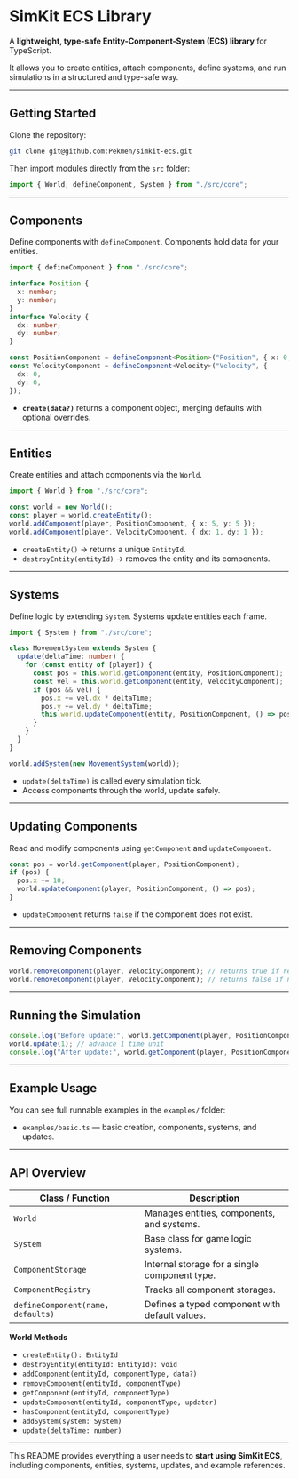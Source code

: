 # SimKit ECS Library

A **lightweight, type-safe Entity-Component-System (ECS) library** for TypeScript.

It allows you to create entities, attach components, define systems, and run simulations in a structured and type-safe way.

---

## Getting Started

Clone the repository:

```bash
git clone git@github.com:Pekmen/simkit-ecs.git
```

Then import modules directly from the `src` folder:

```ts
import { World, defineComponent, System } from "./src/core";
```

---

## Components

Define components with `defineComponent`. Components hold data for your entities.

```ts
import { defineComponent } from "./src/core";

interface Position {
  x: number;
  y: number;
}
interface Velocity {
  dx: number;
  dy: number;
}

const PositionComponent = defineComponent<Position>("Position", { x: 0, y: 0 });
const VelocityComponent = defineComponent<Velocity>("Velocity", {
  dx: 0,
  dy: 0,
});
```

- **`create(data?)`** returns a component object, merging defaults with optional overrides.

---

## Entities

Create entities and attach components via the `World`.

```ts
import { World } from "./src/core";

const world = new World();
const player = world.createEntity();
world.addComponent(player, PositionComponent, { x: 5, y: 5 });
world.addComponent(player, VelocityComponent, { dx: 1, dy: 1 });
```

- `createEntity()` → returns a unique `EntityId`.
- `destroyEntity(entityId)` → removes the entity and its components.

---

## Systems

Define logic by extending `System`. Systems update entities each frame.

```ts
import { System } from "./src/core";

class MovementSystem extends System {
  update(deltaTime: number) {
    for (const entity of [player]) {
      const pos = this.world.getComponent(entity, PositionComponent);
      const vel = this.world.getComponent(entity, VelocityComponent);
      if (pos && vel) {
        pos.x += vel.dx * deltaTime;
        pos.y += vel.dy * deltaTime;
        this.world.updateComponent(entity, PositionComponent, () => pos);
      }
    }
  }
}

world.addSystem(new MovementSystem(world));
```

- `update(deltaTime)` is called every simulation tick.
- Access components through the world, update safely.

---

## Updating Components

Read and modify components using `getComponent` and `updateComponent`.

```ts
const pos = world.getComponent(player, PositionComponent);
if (pos) {
  pos.x += 10;
  world.updateComponent(player, PositionComponent, () => pos);
}
```

- `updateComponent` returns `false` if the component does not exist.

---

## Removing Components

```ts
world.removeComponent(player, VelocityComponent); // returns true if removed
world.removeComponent(player, VelocityComponent); // returns false if not present
```

---

## Running the Simulation

```ts
console.log("Before update:", world.getComponent(player, PositionComponent));
world.update(1); // advance 1 time unit
console.log("After update:", world.getComponent(player, PositionComponent));
```

---

## Example Usage

You can see full runnable examples in the `examples/` folder:

- `examples/basic.ts` — basic creation, components, systems, and updates.

---

## API Overview

| Class / Function                  | Description                                    |
| --------------------------------- | ---------------------------------------------- |
| `World`                           | Manages entities, components, and systems.     |
| `System`                          | Base class for game logic systems.             |
| `ComponentStorage`                | Internal storage for a single component type.  |
| `ComponentRegistry`               | Tracks all component storages.                 |
| `defineComponent(name, defaults)` | Defines a typed component with default values. |

**World Methods**

- `createEntity(): EntityId`
- `destroyEntity(entityId: EntityId): void`
- `addComponent(entityId, componentType, data?)`
- `removeComponent(entityId, componentType)`
- `getComponent(entityId, componentType)`
- `updateComponent(entityId, componentType, updater)`
- `hasComponent(entityId, componentType)`
- `addSystem(system: System)`
- `update(deltaTime: number)`

---

This README provides everything a user needs to **start using SimKit ECS**, including components, entities, systems, updates, and example references.
